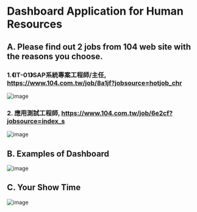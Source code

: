 # Dashboard Application for Human Resources

## A. Please find out 2 jobs from 104 web site with the reasons you choose.

### 1.《IT-01》SAP系統專案工程師/主任, https://www.104.com.tw/job/8a1jf?jobsource=hotjob_chr
![image](https://github.com/user-attachments/assets/9caf0017-a6ed-40bf-9af0-36b16c75367a)

### 2. 應用測試工程師, https://www.104.com.tw/job/6e2cf?jobsource=index_s
![image](https://github.com/user-attachments/assets/a412f98a-6ecd-4df0-b924-858dfcc5b12e)

## B. Examples of Dashboard
![image](https://github.com/user-attachments/assets/07bcf27f-025b-4261-8026-4cc10a60cbd5)

## C. Your Show Time
![image](https://github.com/user-attachments/assets/2b97b9cb-73a0-4f37-9e48-3f8d9d090f2a)
